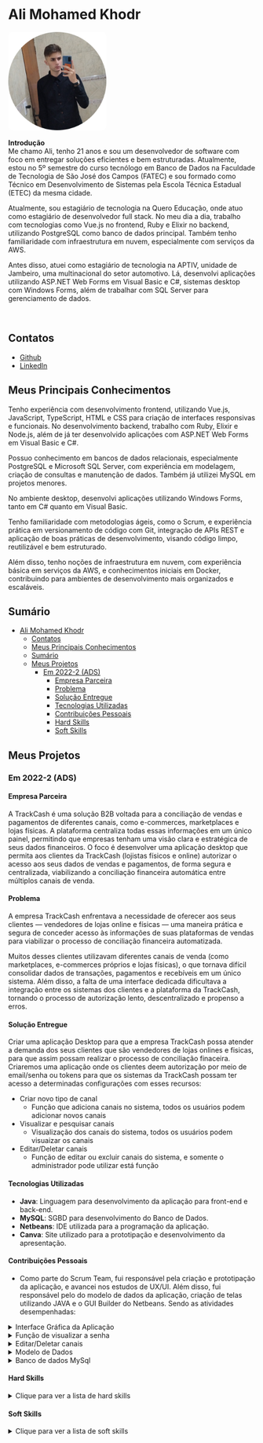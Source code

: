 # Ali Mohamed Khodr

<p align="left">
  <img src="Resume/ali-mohamed.png" alt="Ali Mohamed Khodr" width="200" style="border-radius: 8px; margin-right: 20px; float: center;">
</p>

**Introdução**  
Me chamo Ali, tenho 21 anos e sou um desenvolvedor de software com foco em entregar soluções eficientes e bem estruturadas. Atualmente, estou no 5º semestre do curso tecnólogo em Banco de Dados na Faculdade de Tecnologia de São José dos Campos (FATEC) e sou formado como Técnico em Desenvolvimento de Sistemas pela Escola Técnica Estadual (ETEC) da mesma cidade.

Atualmente, sou estagiário de tecnologia na Quero Educação, onde atuo como estagiário de desenvolvedor full stack. No meu dia a dia, trabalho com tecnologias como Vue.js no frontend, Ruby e Elixir no backend, utilizando PostgreSQL como banco de dados principal. Também tenho familiaridade com infraestrutura em nuvem, especialmente com serviços da AWS.

Antes disso, atuei como estagiário de tecnologia na APTIV, unidade de Jambeiro, uma multinacional do setor automotivo. Lá, desenvolvi aplicações utilizando ASP.NET Web Forms em Visual Basic e C#, sistemas desktop com Windows Forms, além de trabalhar com SQL Server para gerenciamento de dados.

<br clear="left"/>

## Contatos
* [Github](https://www.github.com/alimkhodr)
* [LinkedIn](https://www.linkedin.com/in/alimohamedkhodr/)

## Meus Principais Conhecimentos
Tenho experiência com desenvolvimento frontend, utilizando Vue.js, JavaScript, TypeScript, HTML e CSS para criação de interfaces responsivas e funcionais. No desenvolvimento backend, trabalho com Ruby, Elixir e Node.js, além de já ter desenvolvido aplicações com ASP.NET Web Forms em Visual Basic e C#.

Possuo conhecimento em bancos de dados relacionais, especialmente PostgreSQL e Microsoft SQL Server, com experiência em modelagem, criação de consultas e manutenção de dados. Também já utilizei MySQL em projetos menores.

No ambiente desktop, desenvolvi aplicações utilizando Windows Forms, tanto em C# quanto em Visual Basic.

Tenho familiaridade com metodologias ágeis, como o Scrum, e experiência prática em versionamento de código com Git, integração de APIs REST e aplicação de boas práticas de desenvolvimento, visando código limpo, reutilizável e bem estruturado.

Além disso, tenho noções de infraestrutura em nuvem, com experiência básica em serviços da AWS, e conhecimentos iniciais em Docker, contribuindo para ambientes de desenvolvimento mais organizados e escaláveis.

## Sumário
- [Ali Mohamed Khodr](#ali-mohamed-khodr)
  - [Contatos](#contatos)
  - [Meus Principais Conhecimentos](#meus-principais-conhecimentos)
  - [Sumário](#sumário)
  - [Meus Projetos](#meus-projetos)
    - [Em 2022-2 (ADS)](#em-2022-2-ads)
      - [Empresa Parceira](#empresa-parceira)
      - [Problema](#problema)
      - [Solução Entregue](#solução-entregue)
      - [Tecnologias Utilizadas](#tecnologias-utilizadas)
      - [Contribuições Pessoais](#contribuições-pessoais)
      - [Hard Skills](#hard-skills)
      - [Soft Skills](#soft-skills)

## Meus Projetos

### Em 2022-2 (ADS)

#### Empresa Parceira 
A TrackCash é uma solução B2B voltada para a conciliação de vendas e pagamentos de diferentes canais, como e-commerces, marketplaces e lojas físicas. A plataforma centraliza todas essas informações em um único painel, permitindo que empresas tenham uma visão clara e estratégica de seus dados financeiros. O foco é desenvolver uma aplicação desktop que permita aos clientes da TrackCash (lojistas físicos e online) autorizar o acesso aos seus dados de vendas e pagamentos, de forma segura e centralizada, viabilizando a conciliação financeira automática entre múltiplos canais de venda.

#### Problema
A empresa TrackCash enfrentava a necessidade de oferecer aos seus clientes — vendedores de lojas online e físicas — uma maneira prática e segura de conceder acesso às informações de suas plataformas de vendas para viabilizar o processo de conciliação financeira automatizada.

Muitos desses clientes utilizavam diferentes canais de venda (como marketplaces, e-commerces próprios e lojas físicas), o que tornava difícil consolidar dados de transações, pagamentos e recebíveis em um único sistema. Além disso, a falta de uma interface dedicada dificultava a integração entre os sistemas dos clientes e a plataforma da TrackCash, tornando o processo de autorização lento, descentralizado e propenso a erros.

#### Solução Entregue
Criar uma aplicação Desktop para que a empresa TrackCash possa atender a demanda dos seus clientes que são vendedores de lojas onlines e fisicas, para que assim possam realizar o processo de conciliação finaceira. Criaremos uma aplicação onde os clientes deem autorização por meio de email/senha ou tokens para que os sistemas da TrackCash possam ter acesso a determinadas configurações com esses recursos:

- Criar novo tipo de canal
  - Função que adiciona canais no sistema, todos os usuários podem adicionar novos canais
- Visualizar e pesquisar canais
  - Visualização dos canais do sistema, todos os usuários podem visuaizar os canais
- Editar/Deletar canais
  - Função de editar ou excluir canais do sistema, e somente o administrador pode utilizar está função

#### Tecnologias Utilizadas  
- **Java**: Linguagem para desenvolvimento da aplicação para front-end e back-end.
- **MySQL**: SGBD para desenvolvimento do Banco de Dados.
- **Netbeans**: IDE utilizada para a programação da aplicação.
- **Canva**: Site utilizado para a prototipação e desenvolvimento da apresentação.

#### Contribuições Pessoais  
- Como parte do Scrum Team, fui responsável pela criação e prototipação da aplicação, e avancei nos estudos de UX/UI. Além disso, fui responsável pelo do modelo de dados da aplicação, criação de telas utilizando JAVA e o GUI Builder do Netbeans. Sendo as atividades desempenhadas:

<details>
  <summary>Interface Gráfica da Aplicação</summary>

  Toda a parte visual da aplicação foi desenvolvida utilizando o **GUI Builder do NetBeans**, que facilitou a construção da interface gráfica de forma visual e produtiva.  
  Foram criados e alinhados elementos como **TextBox**, **ComboBox**, **botões**, **painéis** e **logos**, com atenção à **padronização das cores** e **coerência visual** do sistema, garantindo uma experiência agradável e consistente para o usuário.

  ![Interface Gráfica](2Sem/interface.gif)
</details>
<details>
  <summary>Função de visualizar a senha</summary>

  Um pequeno código somente para a vizualização da senha, ultilizado para saber se está digitando a senha correta.

  ![Exibir senha](2Sem/olho-magico.gif)
  ![Exibir senha](2Sem/exibir-senha.png)
</details>
<details>
  <summary>Editar/Deletar canais</summary>

Função de editar ou excluir canais do sistema, e somente o administrador pode utilizar está função

  ![Exibir senha](2Sem/TrackCash-editarexcluir.gif)
</details>
<details>
  <summary>Modelo de Dados</summary>

O modelo de dados (MD) é importante para a organização do banco de dados da aplicação, ela é feita antes da criação do banco para dar mais clareza do que será preciso no banco para a aplicação.

  ![Modelo](2Sem/md.png)
</details>
<details>
  <summary>Banco de dados MySql</summary>

Banco de dados da aplicação, neste código foi feita criação da tabela do administrador, dos canais, doas canais do administrador, dos usuários, definição da chave primaria e outras modificações

  ![Banco de dados MySql](2Sem/bd.png)
</details>

#### Hard Skills  
<details>
  <summary>Clique para ver a lista de hard skills</summary>
  <br>
  <table align="center">
    <tr>
      <th width="300px">Tecnologia/Metodologia</th>
      <th width="300px">Classificação</th>
    </tr>
    <tr>
      <td>Java</td>
      <td>★★★★★★★☆☆☆</td>
    </tr>
    <tr>
      <td>Front-end</td>
      <td>★★★★★★★★☆☆</td>
    </tr>
    <tr>
      <td>Modelagem de Banco de Dados</td>
      <td>★★★★★★★★☆☆</td>
    </tr>
    <tr>
      <td>MySQL</td>
      <td>★★★★★☆☆☆☆☆</td>
    </tr>
    <tr>
      <td>Canva</td>
      <td>★★★★★★★★★★</td>
    </tr>
    <tr>
      <td>Scrum - Dev Team</td>
      <td>★★★★★★★☆☆☆</td>
    </tr>
    <tr>
      <td>UX/UI design</td>
      <td>★★★★★★★★★☆</td>
    </tr>
  </table>
</details>

#### Soft Skills  
<details>
<summary>Clique para ver a lista de soft skills</summary>
  <br>
  <table align="center">
    <tr>
      <th width="300px">Habilidade</th>
      <th width="300px">Classificação</th>
    </tr>
    <tr>
      <td>Proatividade</td>
      <td>★★★★★★☆☆☆☆</td>
    </tr>
    <tr>
      <td>Visão de Negócio</td>
      <td>★★★★★★☆☆☆☆</td>
    </tr>
    <tr>
      <td>Comunicação Assertiva</td>
      <td>★★★★★★★★☆☆</td>
    </tr>
    <tr>
      <td>Empatia</td>
      <td>★★★★★★☆☆☆☆</td>
    </tr>
    <tr>
      <td>Inteligência Emocional</td>
      <td>★★★★★★☆☆☆☆</td>
    </tr>
    <tr>
      <td>Organização e Planejamento</td>
      <td>★★★★★★★★★☆</td>
    </tr>
    <tr>
      <td>Resiliência</td>
      <td>★★★★★★★★☆☆</td>
    </tr>
  </table>
</details>